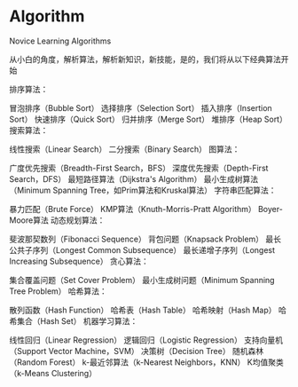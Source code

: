 # Algorithm
Novice Learning Algorithms

从小白的角度，解析算法，解析新知识，新技能，是的，我们将从以下经典算法开始

排序算法：

冒泡排序（Bubble Sort）
选择排序（Selection Sort）
插入排序（Insertion Sort）
快速排序（Quick Sort）
归并排序（Merge Sort）
堆排序（Heap Sort）
搜索算法：

线性搜索（Linear Search）
二分搜索（Binary Search）
图算法：

广度优先搜索（Breadth-First Search，BFS）
深度优先搜索（Depth-First Search，DFS）
最短路径算法（Dijkstra's Algorithm）
最小生成树算法（Minimum Spanning Tree，如Prim算法和Kruskal算法）
字符串匹配算法：

暴力匹配（Brute Force）
KMP算法（Knuth-Morris-Pratt Algorithm）
Boyer-Moore算法
动态规划算法：

斐波那契数列（Fibonacci Sequence）
背包问题（Knapsack Problem）
最长公共子序列（Longest Common Subsequence）
最长递增子序列（Longest Increasing Subsequence）
贪心算法：

集合覆盖问题（Set Cover Problem）
最小生成树问题（Minimum Spanning Tree Problem）
哈希算法：

散列函数（Hash Function）
哈希表（Hash Table）
哈希映射（Hash Map）
哈希集合（Hash Set）
机器学习算法：

线性回归（Linear Regression）
逻辑回归（Logistic Regression）
支持向量机（Support Vector Machine，SVM）
决策树（Decision Tree）
随机森林（Random Forest）
k-最近邻算法（k-Nearest Neighbors，KNN）
K均值聚类（k-Means Clustering）
